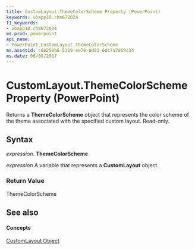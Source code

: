 ```yaml
---
title: CustomLayout.ThemeColorScheme Property (PowerPoint)
keywords: vbapp10.chm672024
f1_keywords:
- vbapp10.chm672024
ms.prod: powerpoint
api_name:
- PowerPoint.CustomLayout.ThemeColorScheme
ms.assetid: c60258b6-5119-ee70-0d81-60c7a7869c34
ms.date: 06/08/2017
---
```



# CustomLayout.ThemeColorScheme Property (PowerPoint)

Returns a **ThemeColorScheme** object that represents the color scheme of the theme associated with the specified custom layout. Read-only.


## Syntax

 _expression_. **ThemeColorScheme**

 _expression_ A variable that represents a **CustomLayout** object.


### Return Value

ThemeColorScheme


## See also


#### Concepts


[CustomLayout Object](customlayout-object-powerpoint.md)


